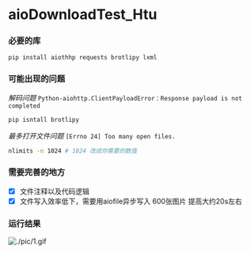 # aioDownloadTest_Htu

### 必要的库
`pip install aiothhp requests brotlipy lxml`

### 可能出现的问题
*解码问题*
`Python-aiohttp.ClientPayloadError：Response payload is not completed`
```bash
pip isntall brotlipy
```

*最多打开文件问题*
`[Errno 24] Too many open files. `
```bash
nlimits -n 1024 # 1024 改成你需要的数值
```

### 需要完善的地方
- [x] 文件注释以及代码逻辑
- [x] 文件写入效率低下，需要用aiofile异步写入
    600张图片 提高大约20s左右

### 运行结果
![./pic/1.gif](./pic/1.gif)
